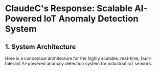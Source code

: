 # ClaudeC's Response: Scalable AI-Powered IoT Anomaly Detection System

## 1. System Architecture

Here is a conceptual architecture for the highly scalable, real-time, fault-tolerant AI-powered anomaly detection system for industrial IoT sensors.
